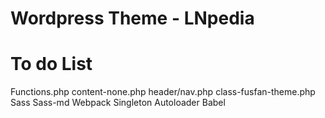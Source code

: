 # Wordpress Theme - LNpedia


# To do List

Functions.php
content-none.php
header/nav.php
class-fusfan-theme.php
Sass Sass-md
Webpack
Singleton
Autoloader
Babel